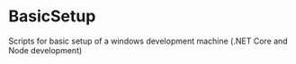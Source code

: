 # BasicSetup
Scripts for basic setup of a windows development machine (.NET Core and Node development)

